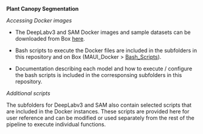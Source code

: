 **Plant Canopy Segmentation**

*Accessing Docker images*

* The DeepLabv3 and SAM Docker images and sample datasets can be downloaded from Box [here](https://cornell.app.box.com/folder/306827538774). 

* Bash scripts to execute the Docker files are included in the subfolders in this repository and on Box (MAUI_Docker > [Bash_Scripts](https://cornell.app.box.com/folder/306827588973)).

* Documentation describing each model and how to execute / configure the bash scripts is included in the corresponsing subfolders in this repository.

*Additional scripts*

The subfolders for DeepLabv3 and SAM also contain selected scripts that are included in the Docker instances. These scripts are provided here for user reference and can be modified or used separately from the rest of the pipeline to execute individual functions. 
